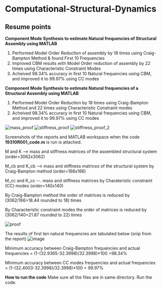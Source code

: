 # Computational-Structural-Dynamics
## Resume points
**Component Mode Synthesis to estimate Natural frequencies of Structural Assembly using MATLAB**
1. Performed Model Order Reduction of assembly by 18 times using Craig-Bampton Method & found First 10 Frequencies
2. Improved CBM results with Model Order reduction of assembly by 22 times using Characteristic Constraint Modes
3. Acheived 98.34% accuracy in first 10 Natural frequencies using CBM, and improved it to 99.97% using CC modes

**Component Mode Synthesis to estimate Natural frequencies of a Structural Assembly using MATLAB**
1. Performed Model Order Reduction by 18 times using Craig-Bampton Method and 22 times using Characteristic Constraint modes
2. Acheived 98.34% accuracy in first 10 Natural frequencies using CBM, and improved it to 99.97% using CC modes



 ![mass_proof](https://user-images.githubusercontent.com/71177034/129353591-ec4824b0-7ef8-49f2-bb25-4bc0600b434d.png)
  ![stiffness_proof](https://user-images.githubusercontent.com/71177034/129355195-ae507b19-232f-4327-b865-215a44bd3ad5.png)
![stiffness_proof_2](https://user-images.githubusercontent.com/71177034/129355214-9a438fca-b4cc-4a72-a559-848645a2f869.png)



Screenshots of the reports and MATLAB workspace when the code **19310R001_code.m** is run is attached. 
 
 M and K --> mass and stiffness matrices of the assembled structural system (order=3062x3062)
 
 M_cb and K_cb --> mass and stiffness matrices of the structural system by Craig-Bampton method (order=166x166)
 
 M_cc and K_cc --. mass and stiffness matrices by Charateristic constraint (CC) modes (order=140x140)
 
 By Craig-Bampton method the order of matrices is reduced by (3062/166=18.44 rounded to 18) times
 
 By Characteristic constraint modes the order of matrices is reduced by (3062/140=21.87 rounded to 22) times
 

 ![proof](https://user-images.githubusercontent.com/71177034/129355356-92a7016e-ab2b-4e96-a4d7-a19e5daf646b.png)


The results of first ten natural frequencies are tabulated below (snip from the report)
![image](https://user-images.githubusercontent.com/71177034/129355579-0da2d88a-8161-45bd-b4ff-1a9e07fb6e80.png)


Minimum accuracy between Craig-Bampton frequencies and actual frequencies = (1-(32.9365-32.3998)/32.3998)*100 =98.34%

Minimum accuracy between CC modes frequencies and actual frequencies = (1-(32.4003-32.3998)/32.3998)*100 = 99.97%

**How to run the code**
 Make sure all the files are in same directory. Run the code.
